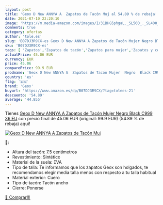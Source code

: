 ```yaml
---
layout: post
title: 'Geox D New ANNYA A  Zapatos de Tacón Muj al 54.89 % de rebaja'
date: 2021-07-10 22:20:10
image: 'https://m.media-amazon.com/images/I/31BHG5phgaL._SL500_._SL400_.jpg'
comments: true
category: ofertas
author: 'tole.es'
slug: 'B07DJ3R9CX-es Geox D New ANNYA A Zapatos de Tacón Mujer Negro Black C999...'
sku: 'B07DJ3R9CX-es'
tags: [ 'Zapatos','Zapatos de tacón','Zapatos para mujer','Zapatos y complementos','geox','zapatos', ]
actualPrice: 45.06 EUR
currency: EUR
price: 45.06
comparePrice: 99.9 EUR
prodname: 'Geox D New ANNYA A  Zapatos de Tacón Mujer  Negro  Black C999   36 EU'
country: 'es'
flag: '🇪🇸'
brand: 'Geox'
buyurl: 'https://www.amazon.es/dp/B07DJ3R9CX/?tag=tolees-21'
descuento: '54.89'
average: '44.855'
---
```


Tienes [Geox D New ANNYA A  Zapatos de Tacón Mujer  Negro  Black C999   36 EU](https://www.amazon.es/dp/B07DJ3R9CX/?tag=tolees-21) con precio final de  45.06 EUR (original: 99.9 EUR) (54.89 %  de rebaja) aqui!

[![Geox D New ANNYA A  Zapatos de Tacón Muj](https://m.media-amazon.com/images/I/31BHG5phgaL._SL500_._SL400_.jpg)](https://www.amazon.es/dp/B07DJ3R9CX/?tag=tolees-21)

🔎:

- Altura del tacón: 7.5 centímetros
- Revestimiento: Sintético
- Material de la suela: EVA
- Tipo de talla: Te informamos que los zapatos Geox son holgados, te recomendamos elegir media talla menos con respecto a tu talla habitual
- Material exterior: Cuero
- Tipo de tacón: Tacón ancho
- Cierre: Ponerse

[🛒 Comprar!!!](https://www.amazon.es/dp/B07DJ3R9CX/?tag=tolees-21)
